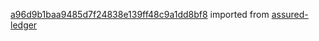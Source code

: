 [a96d9b1baa9485d7f24838e139ff48c9a1dd8bf8](https://github.com/insolar/assured-ledger/commit/a96d9b1baa9485d7f24838e139ff48c9a1dd8bf8) imported from [assured-ledger](https://github.com/insolar/assured-ledger)
